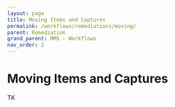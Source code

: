 ```yaml
---
layout: page
title: Moving Items and Captures
permalink: /workflows/remediations/moving/
parent: Remediation
grand_parent: MMS › Workflows
nav_order: 2
---
```


# Moving Items and Captures
TK